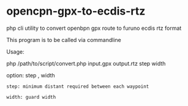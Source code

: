 # opencpn-gpx-to-ecdis-rtz
php cli utility to convert openbpn gpx route to furuno ecdis rtz format

This program is to be called via commandline

Usage: 

  php /path/to/script/convert.php input.gpx output.rtz step width

option: step , width

	step: minimum distant required between each waypoint
  
	width: guard width
